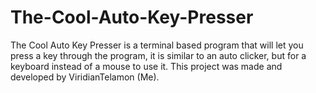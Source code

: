 # The-Cool-Auto-Key-Presser
The Cool Auto Key Presser is a terminal based program that will let you press a key through the program, it is similar to an auto clicker, but for a keyboard instead of a mouse to use it.  This project was made and developed by ViridianTelamon (Me).
